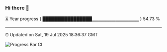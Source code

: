 ### Hi there 👋

⏳ Year progress { ████████████████▁▁▁▁▁▁▁▁▁▁▁▁▁▁ } 54.73 %

---

⏰ Updated on Sat, 19 Jul 2025 18:36:37 GMT

![Progress Bar CI](https://github.com/DhruviPatel157/GitHub-Actions-Demo/workflows/Progress%20Bar%20CI/badge.svg)
